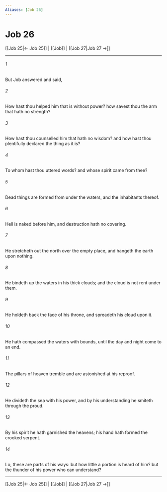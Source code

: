 ```yaml
---
Aliases: [Job 26]
---
```

# Job 26

[[Job 25|← Job 25]] | [[Job]] | [[Job 27|Job 27 →]]
***



###### 1 
But Job answered and said, 

###### 2 
How hast thou helped him that is without power? how savest thou the arm that hath no strength? 

###### 3 
How hast thou counselled him that hath no wisdom? and how hast thou plentifully declared the thing as it is? 

###### 4 
To whom hast thou uttered words? and whose spirit came from thee? 

###### 5 
Dead things are formed from under the waters, and the inhabitants thereof. 

###### 6 
Hell is naked before him, and destruction hath no covering. 

###### 7 
He stretcheth out the north over the empty place, and hangeth the earth upon nothing. 

###### 8 
He bindeth up the waters in his thick clouds; and the cloud is not rent under them. 

###### 9 
He holdeth back the face of his throne, and spreadeth his cloud upon it. 

###### 10 
He hath compassed the waters with bounds, until the day and night come to an end. 

###### 11 
The pillars of heaven tremble and are astonished at his reproof. 

###### 12 
He divideth the sea with his power, and by his understanding he smiteth through the proud. 

###### 13 
By his spirit he hath garnished the heavens; his hand hath formed the crooked serpent. 

###### 14 
Lo, these are parts of his ways: but how little a portion is heard of him? but the thunder of his power who can understand?

***
[[Job 25|← Job 25]] | [[Job]] | [[Job 27|Job 27 →]]
